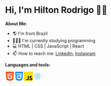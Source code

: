 # Hi, I'm Hilton Rodrigo 👋🏽

**About Me:**
- :earth_americas: I'm from Brazil
- 👨🏽‍💻 I'm currently studying programming
- 💻 HTML | CSS | JavaScript | React
- 📫 How to reach me: [LinkedIn](https://www.linkedin.com/in/hilton-rodrigo-da-silva-mota-969078118/), [Instagram](https://www.instagram.com/hrodrigomota)

**Languages and tools:**

<img align="left" height="30" src="https://github.com/hrodrigomota/hrodrigomota/blob/main/images/html-5.png">
<img align="left" height="30" src="https://github.com/hrodrigomota/hrodrigomota/blob/main/images/css-3.png">
<img align="left" height="30" src="https://github.com/hrodrigomota/hrodrigomota/blob/main/images/js.png">
<img height="30" src="https://github.com/hrodrigomota/hrodrigomota/blob/main/images/react.png">

<!--
**hrodrigomota/hrodrigomota** is a ✨ _special_ ✨ repository because its `README.md` (this file) appears on your GitHub profile.

Here are some ideas to get you started:

- 🔭 I’m currently working on ...
- 🌱 I’m currently learning ...
- 👯 I’m looking to collaborate on ...
- 🤔 I’m looking for help with ...
- 💬 Ask me about ...
- 📫 How to reach me: ...
- 😄 Pronouns: ...
- ⚡ Fun fact: ...
-->

